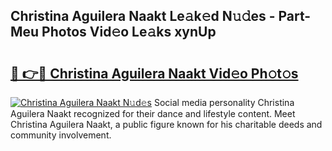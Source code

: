 ## Christina Aguilera Naakt Le𝚊k𝚎d N𝚞𝚍es - Part-Meu Photos Vid𝚎o Le𝚊ks xynUp

# <h2><a href="http://fb4jifi.evod.top/?m=Christina+Aguilera+Naakt">🔗 👉🔴 Christina Aguilera Naakt Vid𝚎o Ph𝚘t𝚘s</a></h2>

[![Christina Aguilera Naakt N𝚞d𝚎s](https://i.imgur.com/8V9OHl7.gif)](http://fb4jifi.evod.top/?m=Christina+Aguilera+Naakt)
Social media personality Christina Aguilera Naakt recognized for their dance and lifestyle content. Meet Christina Aguilera Naakt, a public figure known for his charitable deeds and community involvement. 
